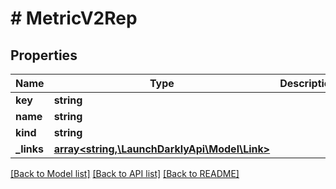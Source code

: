 # # MetricV2Rep

## Properties

Name | Type | Description | Notes
------------ | ------------- | ------------- | -------------
**key** | **string** |  |
**name** | **string** |  |
**kind** | **string** |  |
**_links** | [**array<string,\LaunchDarklyApi\Model\Link>**](Link.md) |  |

[[Back to Model list]](../../README.md#models) [[Back to API list]](../../README.md#endpoints) [[Back to README]](../../README.md)

